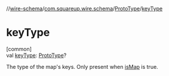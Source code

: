 //[wire-schema](../../../index.md)/[com.squareup.wire.schema](../index.md)/[ProtoType](index.md)/[keyType](key-type.md)

# keyType

[common]\
val [keyType](key-type.md): [ProtoType](index.md)?

The type of the map's keys. Only present when [isMap](is-map.md) is true.
